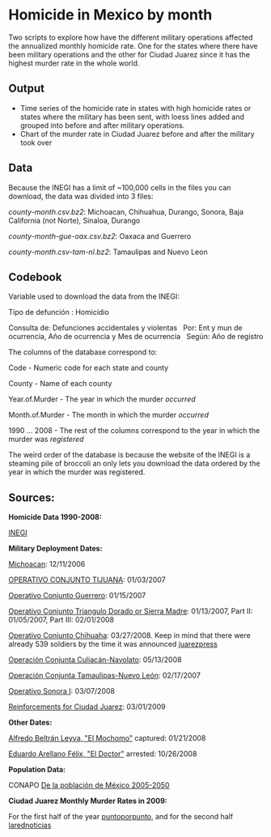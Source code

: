 ﻿Homicide in Mexico by month
================================================
Two scripts to explore how have the different military operations affected the annualized monthly homicide rate. One for the states where there have been military operations and the other for Ciudad Juarez since it has the highest murder rate in the whole world.

Output
------
* Time series of the homicide rate in states with high homicide rates
  or states where the military has been sent, with loess lines added
  and grouped into before and after military operations.
* Chart of the murder rate in Ciudad Juarez before and after the military took over

Data
-----
Because the INEGI has a limit of ~100,000 cells in the files you can download, the data was divided into 3 files:

_county-month.csv.bz2_: Michoacan, Chihuahua, Durango, Sonora, Baja California (not Norte), Sinaloa, Durango

_county-month-gue-oax.csv.bz2_: Oaxaca and Guerrero

_county-month.csv-tam-nl.bz2_: Tamaulipas and Nuevo Leon


Codebook
--------
Variable used to download the data from the INEGI:

Tipo de defunción : Homicidio	

Consulta de: Defunciones accidentales y violentas   Por: Ent y mun de ocurrencia, Año de ocurrencia y Mes de ocurrencia   Según: Año de registro												

The columns of the database correspond to:

Code - Numeric code for each state and county

County - Name of each county	

Year.of.Murder - The year in which the murder _occurred_

Month.of.Murder	- The month in which the murder _occurred_

1990 ... 2008 - The rest of the columns correspond to the year in which the murder was _registered_

The weird order of the database is because the website of the INEGI is a steaming pile of broccoli an only lets you download the data ordered by the year in which the murder was registered.

Sources:
--------
__Homicide Data 1990-2008:__

[INEGI](http://www.inegi.org.mx/est/contenidos/espanol/proyectos/continuas/vitales/bd/mortalidad/MortalidadGeneral.asp?s=est&c=11144)

__Military Deployment Dates:__

[Michoacan](http://en.wikipedia.org/wiki/Operation_Michoacan): 12/11/2006

[OPERATIVO CONJUNTO  TIJUANA](http://www.pgr.gob.mx/cmsocial/coms07/210107%20resultado%20de%20operaciones%20conjuntas.ppt): 01/03/2007

[Operativo Conjunto Guerrero](http://pre.guerrero.gob.mx/index.php?P=leearticulo&ArtOrder=ReadArt&Article=1314&text=1): 01/15/2007

[Operativo Conjunto Triangulo Dorado or Sierra Madre](http://www.elsiglodetorreon.com.mx/noticia/328548.a-punto-de-reiniciar-la-guerra-contra-el-narc.html): 01/13/2007, Part II: 01/05/2007, Part III: 02/01/2008

[Operativo Conjunto Chihuaha](www.el-mexicano.com.mx%2Fnoticias%2Fnacional%2F2009%2F03%2F02%2Fsitian-militares-ciudad-juarez.aspx&ei=OoZgS-nmA4XYtgOHwpGzCw&usg=AFQjCNH5AvHSTNwSpMPqT98OuiSYA8kbjg&sig2=rucCCB325xG_lYgmU_Rodw): 03/27/2008. Keep in mind that there were already 539 soldiers by the time it was announced
[juarezpress](http://www.juarezpress.com/not_detalle.php?id_n=12641&busca=sedena)

[Operación Conjunta Culiacán-Navolato](http://www.tabascohoy.com.mx/nota.php?id_nota=155210): 05/13/2008

[Operación Conjunta Tamaulipas-Nuevo León](http://www.elsiglodedurango.com.mx/descargas/pdf/2007/02/19/19dgo08a.pdf?v): 02/17/2007

[Operativo Sonora I](http://unafuente.com/01-04-2008/narcotrafico-senalan-al-mexicano-oliverio-acosta-como-lider-del-narco-en-guatemala-marzo-finaliza-con-81-personas-asesinadas-en-sinaloa-presume-ejercito-resultados-de-sonora-uno-desatan-caceria-contra/): 03/07/2008

[Reinforcements for Ciudad Juarez](http://eleconomista.com.mx/notas-online/politica/2009/03/01/arriban-militares-ciudad-juarez): 03/01/2009

__Other Dates:__

[Alfredo Beltrán Leyva, "El Mochomo"](http://www.sedena.gob.mx/index.php?id_art=1169) captured: 01/21/2008

[Eduardo Arellano Félix, "El Doctor"](http://www.elfinanciero.com.mx/ElFinanciero/Portal/cfpages/contentmgr.cfm?docId=152259&docTipo=1&orderby=docid&sortby=ASC) arrested: 10/26/2008

__Population Data:__

CONAPO [De la población de México 2005-2050](http://www.conapo.gob.mx/00cifras/proy/municipales.xls)

__Ciudad Juarez Monthly Murder Rates in 2009:__

For the first half of the year [puntoporpunto](http://www.puntoporpunto.com/informacion-general/en_juarez_suman_mil_13_asesina.php),
and for the second half [larednoticias](http://www.larednoticias.com/detalle.cfm?s=26)
